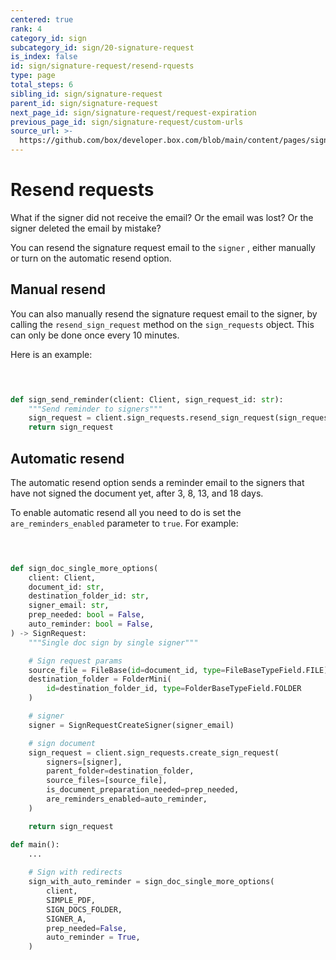 ```yaml
---
centered: true
rank: 4
category_id: sign
subcategory_id: sign/20-signature-request
is_index: false
id: sign/signature-request/resend-rquests
type: page
total_steps: 6
sibling_id: sign/signature-request
parent_id: sign/signature-request
next_page_id: sign/signature-request/request-expiration
previous_page_id: sign/signature-request/custom-urls
source_url: >-
  https://github.com/box/developer.box.com/blob/main/content/pages/sign/20-signature-request/40-resend-rquests.md
---
```

# Resend requests

What if the signer did not receive the email? Or the email was lost? Or the
signer deleted the email by mistake?

You can resend the signature request email to the `signer` , either manually or
turn on the automatic resend option.

## Manual resend

You can also manually resend the signature request email to the signer, by
calling the `resend_sign_request` method on the `sign_requests` object. This
can only be done once every 10 minutes.

Here is an example:

<Tabs>

<Tab title='cURL'>

```bash
    
```

</Tab>

<Tab title='Python Gen SDK'>

```python

def sign_send_reminder(client: Client, sign_request_id: str):
    """Send reminder to signers"""
    sign_request = client.sign_requests.resend_sign_request(sign_request_id)
    return sign_request

```

</Tab>

</Tabs>

## Automatic resend

The automatic resend option sends a reminder email to the signers that have not
signed the document yet, after 3, 8, 13, and 18 days.

To enable automatic resend all you need to do is set the
`are_reminders_enabled` parameter to `true`. For example:

<Tabs>

<Tab title='cURL'>

```bash
    
```

</Tab>

<Tab title='Python Gen SDK'>

```python

def sign_doc_single_more_options(
    client: Client,
    document_id: str,
    destination_folder_id: str,
    signer_email: str,
    prep_needed: bool = False,
    auto_reminder: bool = False,
) -> SignRequest:
    """Single doc sign by single signer"""

    # Sign request params
    source_file = FileBase(id=document_id, type=FileBaseTypeField.FILE)
    destination_folder = FolderMini(
        id=destination_folder_id, type=FolderBaseTypeField.FOLDER
    )

    # signer
    signer = SignRequestCreateSigner(signer_email)

    # sign document
    sign_request = client.sign_requests.create_sign_request(
        signers=[signer],
        parent_folder=destination_folder,
        source_files=[source_file],
        is_document_preparation_needed=prep_needed,
        are_reminders_enabled=auto_reminder,
    )

    return sign_request

def main():
    ...
    
    # Sign with redirects
    sign_with_auto_reminder = sign_doc_single_more_options(
        client,
        SIMPLE_PDF,
        SIGN_DOCS_FOLDER,
        SIGNER_A,
        prep_needed=False,
        auto_reminder = True,
    )

```

</Tab>

</Tabs>